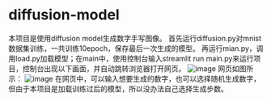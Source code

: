 # diffusion-model
本项目是使用diffusion model生成数字手写图像。
首先运行diffusion.py对mnist数据集训练，一共训练10epoch，保存最后一次生成的模型。
再运行mian.py，调用load.py加载模型；在main中，使用控制台输入streamlit run main.py来运行项目，控制台出现以下画面，并自动跳转浏览器打开网页。
![image](https://github.com/2820214325/diffusion-model/assets/88656477/0cc14ce6-23cc-42ef-bc0b-6203df50394b)
网页如图所示：
![image](https://github.com/2820214325/diffusion-model/assets/88656477/6edef99c-5db4-430a-9e47-57e5dcf15eaf)
在网页中，可以输入想要生成的数字，也可以选择随机生成数字，但由于本项目是加载训练过后的模型，所以没办法自己选择生成步数。
